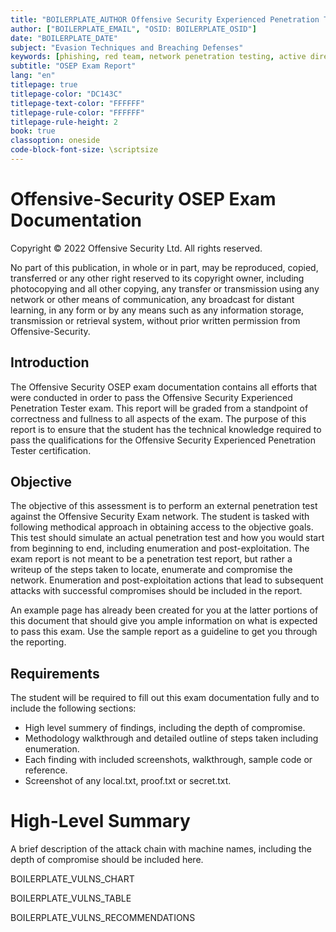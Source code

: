 ```yaml
---
title: "BOILERPLATE_AUTHOR Offensive Security Experienced Penetration Tester Exam Report"
author: ["BOILERPLATE_EMAIL", "OSID: BOILERPLATE_OSID"]
date: "BOILERPLATE_DATE"
subject: "Evasion Techniques and Breaching Defenses"
keywords: [phishing, red team, network penetration testing, active directory]
subtitle: "OSEP Exam Report"
lang: "en"
titlepage: true
titlepage-color: "DC143C"
titlepage-text-color: "FFFFFF"
titlepage-rule-color: "FFFFFF"
titlepage-rule-height: 2
book: true
classoption: oneside
code-block-font-size: \scriptsize
---
```

# Offensive-Security OSEP Exam Documentation

Copyright © 2022 Offensive Security Ltd. All rights reserved.

No part of this publication, in whole or in part, may be reproduced, copied, transferred or any other right reserved to its copyright owner, including photocopying and all other copying, any transfer or transmission using any network or other means of communication, any broadcast for distant learning, in any form or by any means such as any information storage, transmission or retrieval system, without prior written permission from Offensive-Security.

## Introduction

The Offensive Security OSEP exam documentation contains all efforts that were conducted in order to pass the Offensive Security Experienced Penetration Tester exam.
This report will be graded from a standpoint of correctness and fullness to all aspects of the exam.
The purpose of this report is to ensure that the student has the technical knowledge required to pass the qualifications for the Offensive Security Experienced Penetration Tester certification.

## Objective

The objective of this assessment is to perform an external penetration test against the Offensive Security Exam network.  The student is tasked with following methodical approach in obtaining access to the objective goals.  This test should simulate an actual penetration test and how you would start from beginning to end, including enumeration and post-exploitation.  The exam report is not meant to be a penetration test report, but rather a writeup of the steps taken to locate, enumerate and compromise the network.  Enumeration and post-exploitation actions that lead to subsequent attacks with successful compromises should be included in the report.  

An example page has already been created for you at the latter portions of this document that should give you ample information on what is expected to pass this exam.  Use the sample report as a guideline to get you through the reporting.

## Requirements

The student will be required to fill out this exam documentation fully and to include the following sections:

- High level summery of findings, including the depth of compromise.
- Methodology walkthrough and detailed outline of steps taken including enumeration.
- Each finding with included screenshots, walkthrough, sample code or reference.
- Screenshot of any local.txt, proof.txt or secret.txt.

# High-Level Summary

A brief description of the attack chain with machine names, including the depth of compromise should be included here.

BOILERPLATE_VULNS_CHART

BOILERPLATE_VULNS_TABLE

BOILERPLATE_VULNS_RECOMMENDATIONS
